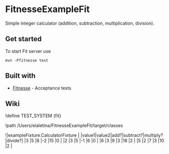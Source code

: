 # FitnesseExampleFit
Simple integer calculator (addition, subtraction, multiplication, division). 

## Get started
To start Fit server use 

```
mvn -Pfitnesse test
```

## Built with 
* [Fitnesse](http://fitnesse.org/FrontPage) - Acceptance tests

## Wiki

<test page>
!define TEST_SYSTEM {fit}

!path /Users/elaletina/FitnesseExampleFit/target/classes

!|exampleFixture.CalculatorFixture             |
|value1|value2|add?|subtract?|multiply?|divide?|
|3     |5     |8   |-2       |15       |0      |
|2     |3     |5   |-1       |6        |0      |
|6     |3     |9   |3        |18       |2      |
|5     |2     |7   |3        |10       |2      |





